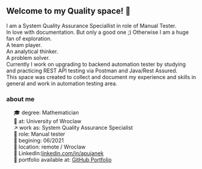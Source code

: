 ## Welcome to my Quality space! :star2:

I am a System Quality Assurance Speciallist in role of Manual Tester.<br>
In love with documentation. But only a good one ;) Otherwise I am a huge fan of exploration.<br>
A team player.<br>
An analytical thinker.<br>
A problem solver.<br>
Currently I work on upgrading to backend automation tester by studying and practicing REST API testing via Postman and Java/Rest Assured.<br>
This space was created to collect and document my experience and skills in general and work in automation testing area.

### about me
&nbsp;&nbsp;&nbsp;&nbsp;&nbsp;:mortar_board: degree: Mathematician<br>
&nbsp;&nbsp;&nbsp;&nbsp;&nbsp;:school: at: University of Wroclaw<br>
&nbsp;&nbsp;&nbsp;&nbsp;&nbsp;:arrow_upper_right: work as: System Quality Assurance Specialist<br>
&nbsp;&nbsp;&nbsp;&nbsp;&nbsp;:pushpin: role: Manual tester<br>
&nbsp;&nbsp;&nbsp;&nbsp;&nbsp;:date: begining: 06/2021<br>
&nbsp;&nbsp;&nbsp;&nbsp;&nbsp;:round_pushpin: location: remote / Wroclaw <br>
&nbsp;&nbsp;&nbsp;&nbsp;&nbsp;:link: LinkedIn:[linkedin.com/in/apujanek](http://linkedin.com/in/apujanek)<br>
&nbsp;&nbsp;&nbsp;&nbsp;&nbsp;:link: portfolio available at: [GitHub Portfolio](https://github.com/AleksandraPujanek/testingPortfolio)<br>

